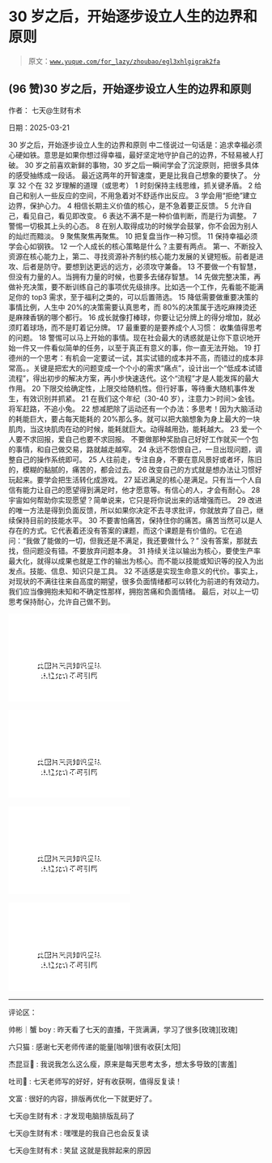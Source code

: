 # 30 岁之后，开始逐步设立人生的边界和原则

> 原文：[`www.yuque.com/for_lazy/zhoubao/egl3xhlgigrak2fa`](https://www.yuque.com/for_lazy/zhoubao/egl3xhlgigrak2fa)

## (96 赞)30 岁之后，开始逐步设立人生的边界和原则

作者： 七天@生财有术

日期：2025-03-21

30 岁之后，开始逐步设立人生的边界和原则 中二怪说过一句话是：追求幸福必须心硬如铁。意思是如果你想过得幸福，最好坚定地守护自己的边界，不轻易被人打破。
30 岁之前喜欢新鲜的事物，30 岁之后一瞬间学会了沉淀原则，把很多具体的感受抽练成一段话。 最近这两年的开智速度，更是比我自己想象的要快了。
分享 32 个在 32 岁理解的道理（或思考） 1 时刻保持主线思维，抓关键矛盾。 2 给自己和别人一些反应的空间，不用急着对不舒适作出反应。 3
学会用“拒绝”建立边界，保护心力。 4 相信长期主义价值的核心，是不急着要正反馈。 5 允许自己，看见自己，看见即改变。 6
表达不满不是一种价值判断，而是行为调整。 7 警惕一切极其上头的心态。 8 在别人取得成功的时候学会鼓掌，你不会因为别人的灿烂而黯淡。 9 聚焦聚焦再聚焦。
10 把复盘当作一种习惯。 11 保持幸福必须学会心如钢铁。 12 一个人成长的核心策略是什么？主要有两点。
第一、不断投入资源在核心能力上，第二、寻找资源补齐制约核心能力发展的关键短板。前者是进攻、后者是防守。要想到达更远的远方，必须攻守兼备。 13
不要做一个有智慧，但没有力量的人。当拥有力量的时候，也要多去储存智慧。 14
先做完整决策，再做补充决策，要不断训练自己的事项优先级排序。比如选一个工作，先看能不能满足你的 top3 需求，至于福利之类的，可以后置筛选。 15
降低需要做重要决策的事情比例，人生中 20%的决策需要认真思考，而 80%的决策属于选吃麻辣烫还是麻辣香锅的哪个都行。 16
成长就像打棒球，你要让记分牌上的得分增加，就必须盯着球场，而不是盯着记分牌。 17 最重要的是要养成个人习惯： 收集值得思考的问题。 18
警惕可以马上开始的事情。现在社会最大的诱惑就是让你下意识地开始一件又一件看似简单的任务，以至于真正有意义的事，你一直无法开始。 19
打德州的一个思考：有机会一定要试一试，其实试错的成本并不高，而错过的成本非常高。。关键是把宏大的问题变成一个个小的需求“痛点”，设计出一个“低成本试错流程”，得出初步的解决方案，再小步快速迭代。这个“流程”才是人能发挥的最大作用。
20 下限交给确定性，上限交给随机性。但行好事，等待重大随机事件发生，有效识别并抓紧。 21
在我们这个年纪（30-40 岁），注意力＞时间＞金钱。将军赶路，不追小兔。 22
想减肥除了运动还有一个办法：多思考！因为大脑活动的耗能巨大，要占每天能耗的 20%那么多。就可以把大脑想象为身上最大的一块肌肉，当这块肌肉在动的时候，能耗就巨大。动得越用劲，能耗越大。
23 爱一个人要不求回报，爱自己也要不求回报。 不要做那种奖励自己好好工作就买一个包的事情，和自己做交易，路就越走越窄。 24
永远不怨恨自己，一旦出现问题，调整自己的操作系统即可。 25 人往前走，专注自身，不要在意风景好或者坏，陈旧的，模糊的黏腻的，痛苦的，都会过去。 26
改变自己的方式就是想办法让习惯好玩起来。要学会把生活转化成游戏。 27
延迟满足的核心是满足。只有当一个人自信有能力让自己的愿望得到满足时，他才愿意等。有信心的人，才会有耐心。 28
宇宙如何帮助你实现愿望？简单说来，它只是将你说出来的话增强而已。 29
改进的唯一方法是得到负面反馈，所以如果你决定不去寻求批评，你就放弃了自己，继续保持目前的技能水平。 30
不要害怕痛苦，保持住你的痛苦。痛苦当然可以是人存在的方式。它代表着还没有答案的课题，而这个课题是有价值的。它在追问：“我做了能做的一切，但我还是不满足，我还要做什么？”
没有答案，那就去找，但问题没有错。不要放弃问题本身。 31
持续关注以输出为核心，要使生产率最大化，就得以成果也就是工作的输出为核心。而不能以技能或知识等的投入为出发点。技能、信息、知识只是工具。 32
不适感是实现生命意义的代价。事实上，对现状的不满往往来自高度的期望，很多负面情绪都可以转化为前进的有效动力。我们应当像拥抱未知和不确定性那样，拥抱苦痛和负面情绪。
最后，对以上一切思考保持耐心，允许自己做不到。

![](img/c8266630076b39cb831e5e2c94141d0f.png "None")

![](img/39dac989017b9781b1b224628f02d6d9.png "None")

![](img/f0d947bde9f0e4f78968132cbaca2589.png "None")

![](img/c561b33bd7224bff6072e5bae5352c2b.png "None")

* * *

评论区：

帅彬｜蟹 boy : 昨天看了七天的直播，干货满满，学习了很多[玫瑰][玫瑰]

六只猫 : 感谢七天老师传递的能量[咖啡]很有收获[太阳]

杰昆豆🦅 : 我说我怎么这么瘦，原来是每天思考太多，想太多导致的[害羞]

吐司🍞 : 七天老师写的好好，好有收获啊，值得反复读！

文富 : 很好的内容，排版再优化一下就更好了。

七天@生财有术 : 才发现电脑排版乱码了

七天@生财有术 : 嘿嘿是的我自己也会反复读

七天@生财有术 : 笑鼠 这就是我胖起来的原因